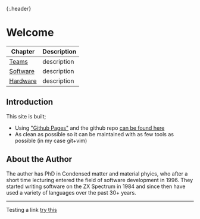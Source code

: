 {:.header}
# Welcome

| Chapter | Description |
|---|---|
| [Teams](./team/) | description |
| [Software](./software/) | description |
| [Hardware](./hardware/) | description |


## Introduction

This site is built;

- Using ["Github Pages"](https://docs.github.com/en/pages) and the github repo [can be found here]()
- As clean as possible so it can be maintained with as few tools as possible (in my case git+vim)

## About the Author

The auther has PhD in Condensed matter and material phyics, who after a short time lecturing entered the field of software development in 1996.
They started writing software on the ZX Spectrum in 1984 and since then have used a variety of languages over the past 30+ years.

-----

Testing a link [ try this ](./test.md)
